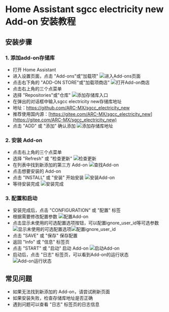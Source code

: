 # Home Assistant sgcc electricity new Add-on 安装教程

## 安装步骤

### 1. 添加add-on存储库

- 打开 Home Assistant
- 进入设置页面，点击 "Add-ons"或"加载项"
  ![进入Add-ons页面](./img/addons-page.png)
- 点击右下角的 "ADD-ON STORE"或"加载项商店"
  ![打开Add-on商店](./img/addon-store.png)
- 点击右上角的三个点菜单
- 选择 "Repositories"或"仓库"
  ![添加存储库入口](./img/repositories-menu.png)
- 在弹出的对话框中输入sgcc electricity new存储库地址
- 地址：https://github.com/ARC-MX/sgcc_electricity_new
- 推荐使用国内源：[https://gitee.com/ARC-MX/sgcc_electricity_new](https://gitee.com/ARC-MX/sgcc_electricity_new)
- 点击 "ADD" 或 "添加" 确认添加
  ![添加存储库地址](./img/add-repository.png)

### 2. 安装 Add-on

- 点击右上角的三个点菜单
- 选择 "Refresh" 或 "检查更新"
  ![检查更新](./img/refresh.png)
- 在列表中找到新添加的第三方 Add-on
  ![查找Add-on](./img/find-addon.png)
- 点击想要安装的 Add-on
- 点击 "INSTALL" 或 "安装" 开始安装
  ![安装Add-on](./img/install-addon.png)
- 等待安装完成
  ![安装完成](./img/installation-complete.png)

### 3. 配置和启动

- 安装完成后，点击 "CONFIGURATION" 或 "配置" 标签
- 根据需要修改配置参数
  ![配置Add-on](./img/configuration.png)
- 点击显示未使用的可选配置选项按钮，可以配置ignore_user_id等可选参数
  ![显示未使用的可选配置选项](./img/show-unused-options.png)![配置ignore_user_id](./img/configuration-ignore_user_id.png)
- 点击 "SAVE" 或 "保存" 保存配置
- 返回 "Info" 或 "信息" 标签页
- 点击 "START" 或 "启动" 启动 Add-on
  ![启动Add-on](./img/start-addon.png)
- 启动后，点击 "日志" 标签页，可以看到Add-on的运行状态
  ![Add-on运行状态](./img/addon-running-status.png)

## 常见问题

- 如果无法找到新添加的 Add-on，请尝试刷新页面
- 如果安装失败，检查存储库地址是否正确
- 遇到问题可以查看 "日志" 标签页的日志信息
